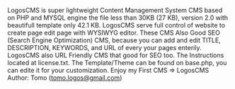 LogosCMS is super lightweight Content Management System CMS based on PHP and MYSQL engine the file less than 30KB (27 KB), version 2.0 with beautifull template only 42.1 KB. LogosCMS serve full control of website to create page edit page with WYSIWYG editor. These CMS Also Good SEO (Search Engine Optimization) CMS, because you can add and edit TITLE, DESCRIPTION, KEYWORDS, and URL of every your pages enterily. LogosCMS also URL Friendly CMS that good for SEO too. The Instructions located at license.txt. The Template/Theme can be found on base.php, you can edite it for your customization.
Enjoy my First CMS => LogosCMS
Author: Tomo (tomo.logos@gmail.com)
